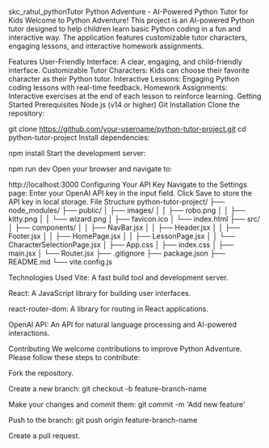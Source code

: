 skc_rahul_pythonTutor
Python Adventure - AI-Powered Python Tutor for Kids
Welcome to Python Adventure! This project is an AI-powered Python tutor designed to help children learn basic Python coding in a fun and interactive way. The application features customizable tutor characters, engaging lessons, and interactive homework assignments.

Features
User-Friendly Interface: A clear, engaging, and child-friendly interface.
Customizable Tutor Characters: Kids can choose their favorite character as their Python tutor.
Interactive Lessons: Engaging Python coding lessons with real-time feedback.
Homework Assignments: Interactive exercises at the end of each lesson to reinforce learning.
Getting Started
Prerequisites
Node.js (v14 or higher)
Git
Installation
Clone the repository:

git clone https://github.com/your-username/python-tutor-project.git
cd python-tutor-project
Install dependencies:

npm install
Start the development server:

npm run dev
Open your browser and navigate to:

http://localhost:3000
Configuring Your API Key
Navigate to the Settings page:
Enter your OpenAI API key in the input field.
Click Save to store the API key in local storage.
File Structure
python-tutor-project/
├── node_modules/
├── public/
│   ├── images/
│   │   ├── robo.png
│   │   ├── kitty.png
│   │   └── wizard.png
│   ├── favicon.ico
│   └── index.html
├── src/
│   ├── components/
│   │   ├── NavBar.jsx
│   │   ├── Header.jsx
│   │   ├── Footer.jsx
│   │   ├── HomePage.jsx
│   │   ├── LessonPage.jsx
│   │   └── CharacterSelectionPage.jsx
│   ├── App.css
│   ├── index.css
│   ├── main.jsx
│   └── Router.jsx
├── .gitignore
├── package.json
├── README.md
└── vite.config.js

Technologies Used
Vite: A fast build tool and development server.

React: A JavaScript library for building user interfaces.

react-router-dom: A library for routing in React applications.

OpenAI API: An API for natural language processing and AI-powered interactions.

Contributing
We welcome contributions to improve Python Adventure. Please follow these steps to contribute:

Fork the repository.

Create a new branch: git checkout -b feature-branch-name

Make your changes and commit them: git commit -m 'Add new feature'

Push to the branch: git push origin feature-branch-name

Create a pull request.
